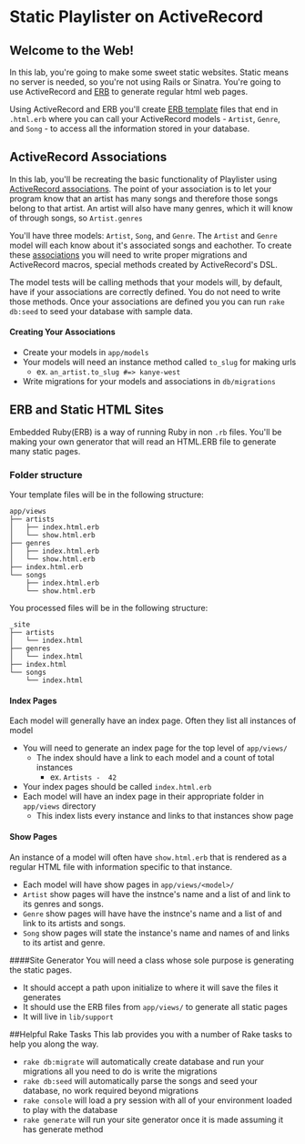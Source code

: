 
# Static Playlister on ActiveRecord

## Welcome to the Web!
In this lab, you're going to make some sweet static websites.  Static means no server is needed, so you're not using Rails or Sinatra.  You're going to use ActiveRecord and [ERB](http://ruby-doc.org/stdlib-2.1.2/libdoc/erb/rdoc/ERB.html) to generate regular html web pages.

Using ActiveRecord and ERB you'll create [ERB template](http://www.stuartellis.eu/articles/erb/) files that end in `.html.erb` where you can call your ActiveRecord models - `Artist`, `Genre`, and `Song` - to access all the information stored in your database.


## ActiveRecord Associations

In this lab, you'll be recreating the basic functionality of Playlister using [ActiveRecord associations](http://guides.rubyonrails.org/association_basics.html). The point of your association is to let your program know that an artist has many songs and therefore those songs belong to that artist. An artist will also have many genres, which it will know of through songs, so `Artist.genres`

You'll have three models: `Artist`, `Song`, and `Genre`. The `Artist` and `Genre` model will each know about it's associated songs and eachother.  To create these [associations](http://guides.rubyonrails.org/association_basics.html#the-has-many-through-association) you will need to write proper migrations and ActiveRecord macros, special methods created by ActiveRecord's DSL.

The model tests will be calling methods that your models will, by default, have if your associations are correctly defined. You do not need to write those methods. Once your associations are defined you you can run `rake db:seed` to seed your database with sample data.

#### Creating Your Associations
- Create your models in `app/models`
- Your models will need an instance method called `to_slug` for making urls
  - ex. `an_artist.to_slug #=> kanye-west`
- Write migrations for your models and associations in `db/migrations`


## ERB and Static HTML Sites

Embedded Ruby(ERB) is a way of running Ruby in non `.rb` files. You'll be making your own generator that will read an HTML.ERB file to generate many static pages.

### Folder structure
Your template files will be in the following structure:

```
app/views
├── artists
│   ├── index.html.erb
│   └── show.html.erb
├── genres
│   ├── index.html.erb
│   └── show.html.erb
├── index.html.erb
└── songs
    ├── index.html.erb
    └── show.html.erb
```

You processed files will be in the following structure:

```
_site
├── artists
│   └── index.html
├── genres
│   └── index.html
├── index.html
└── songs
    └── index.html
```

#### Index Pages
Each model will generally have an index page.  Often they list all instances of model
- You will need to generate an index page for the top level of `app/views/`
  - The index should have a link to each model and a count of total instances
    - ex. `Artists -  42`
- Your index pages should be called `index.html.erb`
- Each model will have an index page in their appropriate folder in `app/views` directory
  - This index lists every instance and links to that instances show page


#### Show Pages
An instance of a model will often have `show.html.erb` that is rendered as a regular HTML file with information specific to that instance.
- Each model will have show pages in `app/views/<model>/`
- `Artist` show pages will have the instnce's name and a list of and link to its genres and songs.
- `Genre` show pages will have have the instnce's name and a list of and link to its artists and songs.
- `Song` show pages will state the instance's name and names of and links to its artist and genre.

####Site Generator
You will need a class whose sole purpose is generating the static pages.
- It should accept a path upon initialize to where it will save the files it generates
- It should use the ERB files from `app/views/` to generate all static pages
- It will live in `lib/support`

##Helpful Rake Tasks
This lab provides you with a number of Rake tasks to help you along the way.
- `rake db:migrate` will automatically create database and run your migrations all you need to do is write the migrations
- `rake db:seed` will automatically parse the songs and seed your database, no work required beyond migrations
- `rake console` will load a pry session with all of your environment loaded to play with the database
- `rake generate` will run your site generator once it is made assuming it has generate method
